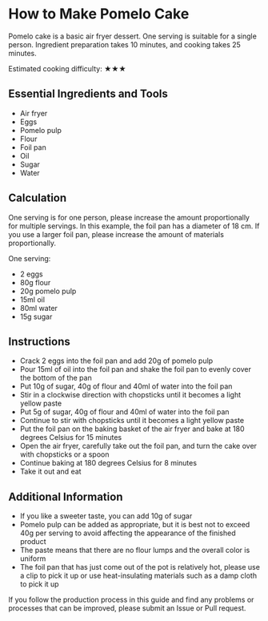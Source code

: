 # How to Make Pomelo Cake

Pomelo cake is a basic air fryer dessert. One serving is suitable for a single person. Ingredient preparation takes 10 minutes, and cooking takes 25 minutes.

Estimated cooking difficulty: ★★★

## Essential Ingredients and Tools

- Air fryer
- Eggs
- Pomelo pulp
- Flour
- Foil pan
- Oil
- Sugar
- Water

## Calculation

One serving is for one person, please increase the amount proportionally for multiple servings. In this example, the foil pan has a diameter of 18 cm. If you use a larger foil pan, please increase the amount of materials proportionally.

One serving:

- 2 eggs
- 80g flour
- 20g pomelo pulp
- 15ml oil
- 80ml water
- 15g sugar

## Instructions

- Crack 2 eggs into the foil pan and add 20g of pomelo pulp
- Pour 15ml of oil into the foil pan and shake the foil pan to evenly cover the bottom of the pan
- Put 10g of sugar, 40g of flour and 40ml of water into the foil pan
- Stir in a clockwise direction with chopsticks until it becomes a light yellow paste
- Put 5g of sugar, 40g of flour and 40ml of water into the foil pan
- Continue to stir with chopsticks until it becomes a light yellow paste
- Put the foil pan on the baking basket of the air fryer and bake at 180 degrees Celsius for 15 minutes
- Open the air fryer, carefully take out the foil pan, and turn the cake over with chopsticks or a spoon
- Continue baking at 180 degrees Celsius for 8 minutes
- Take it out and eat

## Additional Information

- If you like a sweeter taste, you can add 10g of sugar
- Pomelo pulp can be added as appropriate, but it is best not to exceed 40g per serving to avoid affecting the appearance of the finished product
- The paste means that there are no flour lumps and the overall color is uniform
- The foil pan that has just come out of the pot is relatively hot, please use a clip to pick it up or use heat-insulating materials such as a damp cloth to pick it up

If you follow the production process in this guide and find any problems or processes that can be improved, please submit an Issue or Pull request.
